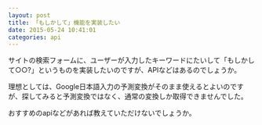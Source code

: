 ```yaml
---
layout: post
title: 「もしかして」機能を実装したい
date: 2015-05-24 10:41:01
categories: api
---
```

<p>サイトの検索フォームに、ユーザーが入力したキーワードにたいして「もしかして○○?」というものを実装したいのですが、APIなどはあるのでしょうか。</p>

<p>理想としては、Google日本語入力の予測変換がそのまま使えるとよいのですが、探してみると予測変換ではなく、通常の変換しか取得できませんでした。</p>

<p>おすすめのapiなどがあれば教えていただけないでしょうか。</p>
